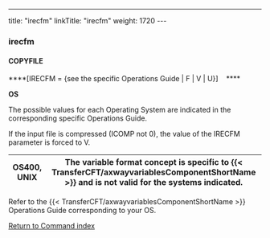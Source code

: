 ---
title: "irecfm"
linkTitle: "irecfm"
weight: 1720
---<span id="irecfm"></span>

### irecfm

#### COPYFILE

****[IRECFM
= {see the specific Operations Guide &#124; F &#124; V &#124; U}]    ****

****OS****

The possible values for each Operating
System are indicated in the corresponding specific Operations Guide.

If the input file is compressed (ICOMP not 0), the value of the IRECFM
parameter is forced to V.


| OS400, UNIX | The variable format concept is specific to {{< TransferCFT/axwayvariablesComponentShortName  >}} and is not valid for the systems indicated. |
| --- | --- |


Refer to the {{< TransferCFT/axwayvariablesComponentShortName  >}} Operations Guide corresponding to your
OS.

[Return to Command index](../../)
